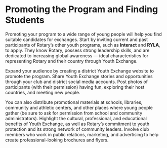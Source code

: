 # Promoting the Program and Finding Students

Promoting your program to a wide range of young people will help you find suitable candidates for exchanges. Start by inviting current and past participants of Rotary’s other youth programs, such as **Interact** and **RYLA**, to apply. They know Rotary, possess strong leadership skills, and are dedicated to increasing global awareness — ideal characteristics for representing Rotary and their country through Youth Exchange.

Expand your audience by creating a district Youth Exchange website to promote the program. Share Youth Exchange stories and opportunities through your club and district social media accounts. Post photos of participants \(with their permission\) having fun, exploring their host countries, and meeting new people.

You can also distribute promotional materials at schools, libraries, community and athletic centers, and other places where young people gather \(be sure to ask for permission from school and community administrators\). Highlight the cultural, professional, and educational benefits of Youth Exchange, as well as Rotary’s commitment to youth protection and its strong network of community leaders. Involve club members who work in public relations, marketing, and advertising to help create professional-looking brochures and flyers.

